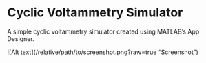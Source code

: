 # Cyclic Voltammetry Simulator
A simple cyclic voltammetry simulator created using MATLAB’s App Designer.

![Alt text](/relative/path/to/screenshot.png?raw=true “Screenshot”)
